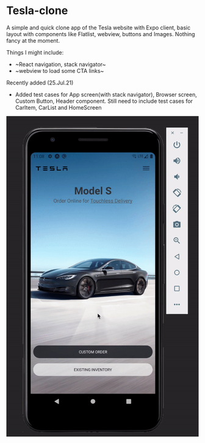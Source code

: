 # Tesla-clone

A simple and quick clone app of the Tesla website with Expo client, basic layout with components like Flatlist, webview, buttons and Images. Nothing fancy at the moment.

Things I might include:

- ~React navigation, stack navigator~
- ~webview to load some CTA links~

Recently added (25.Jul.21)

- Added test cases for App screen(with stack navigator), Browser screen, Custom Button, Header component.
  Still need to include test cases for CarItem, CarList and HomeScreen

![](tesla.gif)
